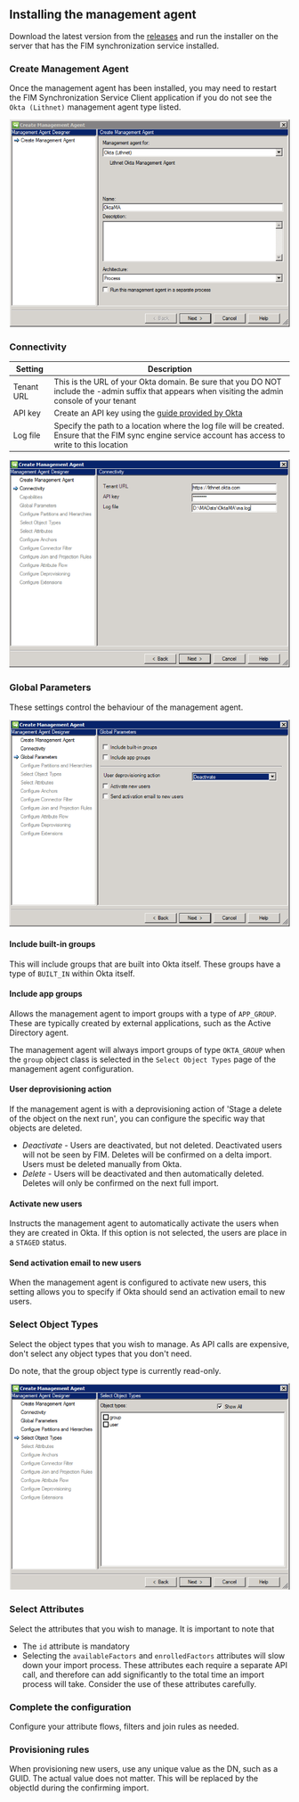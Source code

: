 ## Installing the management agent

Download the latest version from the [releases](https://github.com/lithnet/okta-managementagent/releases/) and run the installer on the server that has the FIM synchronization service installed.

### Create Management Agent
Once the management agent has been installed, you may need to restart the FIM Synchronization Service Client application if you do not see the `Okta (Lithnet)` management agent type listed.

![](images/setup-1.png)

### Connectivity
| Setting | Description |
| --- | --- |
| Tenant URL | This is the URL of your Okta domain. Be sure that you DO NOT include the -admin suffix that appears when visiting the admin console of your tenant |
| API key | Create an API key using the [guide provided by Okta](https://developer.okta.com/docs/api/getting_started/getting_a_token) |
| Log file | Specify the path to a location where the log file will be created. Ensure that the FIM sync engine service account has access to write to this location |

![](images/setup-2.png)

### Global Parameters
These settings control the behaviour of the management agent. 

![](images/setup-3.png)

#### Include built-in groups
This will include groups that are built into Okta itself. These groups have a type of `BUILT_IN` within Okta itself.

#### Include app groups
Allows the management agent to import groups with a type of `APP_GROUP`. These are typically created by external applications, such as the Active Directory agent.

The management agent will always import groups of type `OKTA_GROUP` when the `group` object class is selected in the `Select Object Types` page of the management agent configuration.

#### User deprovisioning action
If the management agent is with a deprovisioning action of 'Stage a delete of the object on the next run', you can configure the specific way that objects are deleted.
* *Deactivate* - Users are deactivated, but not deleted. Deactivated users will not be seen by FIM. Deletes will be confirmed on a delta import. Users must be deleted manually from Okta.
* *Delete* - Users will be deactivated and then automatically deleted. Deletes will only be confirmed on the next full import.

#### Activate new users
Instructs the management agent to automatically activate the users when they are created in Okta. If this option is not selected, the users are place in a `STAGED` status.

#### Send activation email to new users
When the management agent is configured to activate new users, this setting allows you to specify if Okta should send an activation email to new users.

### Select Object Types
Select the object types that you wish to manage. As API calls are expensive, don't select any object types that you don't need.

Do note, that the group object type is currently read-only.

![](images/setup-4.png)

### Select Attributes 
Select the attributes that you wish to manage. It is important to note that
* The `id` attribute is mandatory
* Selecting the `availableFactors` and `enrolledFactors` attributes will slow down your import process. These attributes each require a separate API call, and therefore can add significantly to the total time an import process will take. Consider the use of these attributes carefully.

### Complete the configuration
Configure your attribute flows, filters and join rules as needed.

### Provisioning rules
When provisioning new users, use any unique value as the DN, such as a GUID. The actual value does not matter. This will be replaced by the objectId during the confirming import.